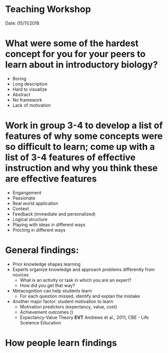 # Teaching Workshop

Date: 05/11/2018

# What were some of the hardest concept for you for your peers to learn about in introductory biology?

* Boring
* Long description
* Hard to visualize
* Abstract
* No framework
* Lack of motivation

# Work in group 3-4 to develop a list of features of why some concepts were so difficult to learn; come up with a list of 3-4 features of effective instruction and why you think these are effective features

* Engangement
* Passionate
* Real world application
* Context
* Feedback (immediate and personalized)
* Logical structure
* Playing with ideas in different ways
* Procting in different ways

# General findings:
* Prior knowledge shapes learning
* Experts organize knowledge and approach problems differently from novices
    * What is an activity or task in which you are an expert?
    * How did you get that way?
* Metacognition can help students learn
    * For each question missed, identify and explan the mistake
* Another major factor: student motivation to learn
    * Motivation predictors (expectancy, value, cost)
    * Achievement outcomes ()
    * Expectancy-Value Theory **EVT**
Andrews et al., 2011, CBE - Life Sceience Education

# How people learn findings
